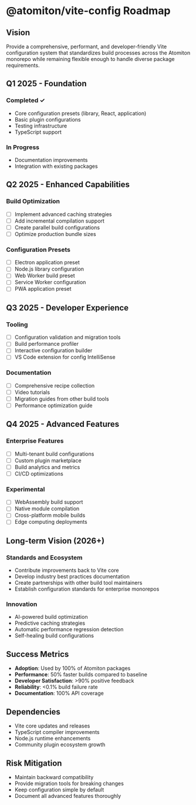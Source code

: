 # @atomiton/vite-config Roadmap

## Vision

Provide a comprehensive, performant, and developer-friendly Vite configuration system that standardizes build processes across the Atomiton monorepo while remaining flexible enough to handle diverse package requirements.

## Q1 2025 - Foundation

### Completed ✓

- Core configuration presets (library, React, application)
- Basic plugin configurations
- Testing infrastructure
- TypeScript support

### In Progress

- Documentation improvements
- Integration with existing packages

## Q2 2025 - Enhanced Capabilities

### Build Optimization

- [ ] Implement advanced caching strategies
- [ ] Add incremental compilation support
- [ ] Create parallel build configurations
- [ ] Optimize production bundle sizes

### Configuration Presets

- [ ] Electron application preset
- [ ] Node.js library configuration
- [ ] Web Worker build preset
- [ ] Service Worker configuration
- [ ] PWA application preset

## Q3 2025 - Developer Experience

### Tooling

- [ ] Configuration validation and migration tools
- [ ] Build performance profiler
- [ ] Interactive configuration builder
- [ ] VS Code extension for config IntelliSense

### Documentation

- [ ] Comprehensive recipe collection
- [ ] Video tutorials
- [ ] Migration guides from other build tools
- [ ] Performance optimization guide

## Q4 2025 - Advanced Features

### Enterprise Features

- [ ] Multi-tenant build configurations
- [ ] Custom plugin marketplace
- [ ] Build analytics and metrics
- [ ] CI/CD optimizations

### Experimental

- [ ] WebAssembly build support
- [ ] Native module compilation
- [ ] Cross-platform mobile builds
- [ ] Edge computing deployments

## Long-term Vision (2026+)

### Standards and Ecosystem

- Contribute improvements back to Vite core
- Develop industry best practices documentation
- Create partnerships with other build tool maintainers
- Establish configuration standards for enterprise monorepos

### Innovation

- AI-powered build optimization
- Predictive caching strategies
- Automatic performance regression detection
- Self-healing build configurations

## Success Metrics

- **Adoption**: Used by 100% of Atomiton packages
- **Performance**: 50% faster builds compared to baseline
- **Developer Satisfaction**: >90% positive feedback
- **Reliability**: <0.1% build failure rate
- **Documentation**: 100% API coverage

## Dependencies

- Vite core updates and releases
- TypeScript compiler improvements
- Node.js runtime enhancements
- Community plugin ecosystem growth

## Risk Mitigation

- Maintain backward compatibility
- Provide migration tools for breaking changes
- Keep configuration simple by default
- Document all advanced features thoroughly
